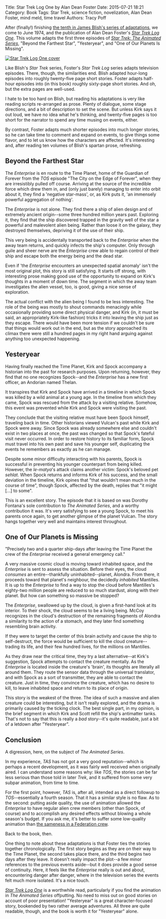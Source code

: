 Title: Star Trek Log One by Alan Dean Foster
Date: 2015-07-21 18:21
Category: Book
Tags: Star Trek, science fiction, novelization, Alan Dean Foster, mind meld, time travel
Authors: Tracy Poff

After (finally!) finishing [the tenth in James Blish's series of adaptations][star-trek-10], we come to June 1974, and the publication of Alan Dean Foster's [*Star Trek Log One*][star-trek-log-one-amzn]. This volume adapts the first three episodes of [*Star Trek: The Animated Series*][star-trek-tas-amzn], "Beyond the Farthest Star", "Yesteryear", and "One of Our Planets Is Missing".

[![Star Trek Log One cover]({filename}images/star-trek-log-one-cover.jpg)][star-trek-log-one-amzn]

Like Blish's *Star Trek* series, Foster's *Star Trek Log* series adapts television episodes. There, though, the similarities end. Blish adapted hour-long episodes into roughly twenty-five page short stories. Foster adapts half-hour episodes into (in this book) roughly sixty-page short stories. And oh, but the extra pages are well-used.

I hate to be too hard on Blish, but reading his adaptations is very like reading scripts re-arranged as prose. Plenty of dialogue, some stage directions, and a bit of description to set the scene. But unless Kirk says it out loud, we have no idea what he's thinking, and twenty-five pages is too short for the narrator to spend any time musing on events, either.

By contrast, Foster adapts much shorter episodes into much longer stories, so he can take time to comment and expand on events, to give things some flavor, and to let us know how the characters are affected. It's interesting and, after reading ten volumes of Blish's spartan prose, refreshing.

## Beyond the Farthest Star

The *Enterprise* is en route to the Time Planet, home of the Guardian of Forever from the *TOS* episode "The City on the Edge of Forever", when they are irresistibly pulled off course. Arriving at the source of the incredible force which drew them in, and (only just barely) managing to enter into orbit about it, they find a 'negative star-mass', or, as Kirk puts it, 'an immensely powerful aggregation of nothing'.

The *Enterprise* is not alone. They find there a ship of alien design and of extremely ancient origin--some three hundred million years past. Exploring it, they find that the ship discovered trapped in the gravity well of the star a powerful and malevolent alien being. Rather than loose it on the galaxy, they destroyed themselves, depriving it of the use of their ship.

This very being is accidentally transported back to the *Enterprise* when the away team returns, and quickly infects the ship's computer. Only through guile and sheer nerve are the *Enterprise* crew able to regain control of their ship and escape both the energy being and the dead star.

Even if 'the *Enterprise* encounters an unexpected spatial anomaly' isn't the most original plot, this story is still satisfying. It starts off strong, with interesting prose making good use of the opportunity to expand on Kirk's thoughts in a moment of down time. The segment in which the away team investigates the alien vessel, too, is good, giving a nice sense of exploration.

The actual conflict with the alien being I found to be less interesting. The role of the being was mostly to shout commands menacingly while occasionally providing some direct physical danger, and Kirk (in, it must be said, an appropriately Kirk-like fashion) tricks it into leaving the ship just as they escape. There would have been more tension if we couldn't be sure that things would work out in the end, but as the story approached its climax there were still a hundred pages in my right hand arguing against anything too unexpected happening.

## Yesteryear

Having finally reached the Time Planet, Kirk and Spock accompany a historian into the past for research purposes. Upon returning, however, they find that no one recognizes Spock--and the *Enterprise* has a new first officer, an Andorian named Thelan.

It transpires that Kirk and Spock have arrived in a timeline in which Spock was killed by a wild animal at a young age. In the timeline from which they came, Spock was rescued from the attack by a visiting relative. Somehow, this event was prevented while Kirk and Spock were visiting the past.

They conclude that the visiting relative must have been Spock himself, traveling back in time. Other historians viewed Vulcan's past while Kirk and Spock were away. Since Spock was already somewhere else and couldn't exist in two places at once, the past was changed so that Spock's fateful visit never occurred. In order to restore history to its familiar form, Spock must travel into his own past and save his younger self, duplicating the events he remembers as exactly as he can manage.

Despite some minor difficulty interacting with his parents, Spock is successful in preventing his younger counterpart from being killed. However, the *le-matya*'s attack claims another victim: Spock's beloved pet *sehlat*. When Spock returns and informs Kirk of his success, and the small deviation in the timeline, Kirk opines that "that wouldn't mean much in the course of time", though Spock, affected by the death, replies that "it might \[...\] to some".

This is an excellent story. The episode that it is based on was Dorothy Fontana's sole contribution to *The Animated Series*, and a worthy contribution it was. It's very satisfying to see a young Spock, to meet his parents once again, to get another glimpse of the planet Vulcan. The story hangs together very well and maintains interest throughout.

## One of Our Planets is Missing

"Precisely two and a quarter ship-days after leaving the Time Planet the crew of the *Enterprise* received a general emergency call."

A very massive cosmic cloud is moving toward inhabited space, and the *Enterprise* is sent to assess the situation. Before their eyes, the cloud *consumes* an entire--thankfully uninhabited--planet, Alondra. From there, it proceeds toward that planet's neighbour, the decidedly *inhabited* Mantilles. It is up to the *Enterprise* to find a way to stop the cloud before Mantilles's eighty-two million people are reduced to so much stardust, along with their planet. But how can something so massive be stopped?

The *Enterprise*, swallowed up by the cloud, is given a first-hand look at its interior. To their shock, the cloud seems to be a living being. McCoy recognizes in the cloud's destruction of the remaining fragments of Alondra a similarity to the action of a stomach, and they later find something resembling brain activity.

If they were to target the center of this brain activity and cause the ship to self-destruct, the force would be sufficient to kill the cloud creature--trading its life, and their few hundred lives, for the millions on Mantilles.

As they draw near the critical time, they try a last alternative--at Kirk's suggestion, Spock attempts to contact the creature mentally. As the *Enterprise* is located inside the creature's 'brain', its thoughts are literally all around them. They route the sensor data through the universal translator, and with Spock as a sort of transmitter, they are able to contact the creature. Just in time, they convince the creature, which has no desire to kill, to leave inhabited space and return to its place of origin.

This story is the weakest of the three. The idea of such a massive and alien creature could be interesting, but it isn't really explored, and the drama is primarily caused by the ticking clock. The best single part, in my opinion, is the brief segment in which Kirk and Scott refill the ship's antimatter tanks. That's not to say that this is really a *bad* story--it's quite readable, just a bit of a letdown after "Yesteryear".

## Conclusion

A digression, here, on the subject of *The Animated Series*.

In my experience, *TAS* has not got a very good reputation--which is perhaps a recent development, as it was fairly well received when originally aired. I can understand some reasons why: like *TOS*, the stories can be far less serious than those told in later *Trek*, and it suffered from some very subpar animation, from time to time.

For the first point, however, *TAS* is, after all, intended as a direct followup to *TOS*--essentially a fourth season. That it has a similar style is no flaw. As to the second: putting aside quality, the use of animation allowed the *Enterprise* to have regular alien crew members (other than Spock, of course) and to accomplish any desired effects without blowing a whole season's budget. If you ask me, it's better to suffer some low-quality animation than [the sameness in a Federation crew][mg].

Back to the book, then.

One thing to note about these adaptations is that Foster ties the stories together chronologically. The first story begins as they are on their way to the Time Planet, the second takes place there, and the third begins two days after they leave. It doesn't really impact the plot--a few minor references to the previous events aside--but it does provide a good sense of continuity. Here, it feels like the *Enterprise* really is out and about, encountering danger after danger, where in the television series the events felt much more isolated. It's a nice touch.

[*Star Trek Log One*][star-trek-log-one-amzn] is a worthwhile read, particularly if you find the animation in *The Animated Series* offputting. No need to miss out on good stories on account of poor presentation! "Yesteryear" is a great character-focused story, bookended by two rather average adventures. All three are quite readable, though, and the book is worth it for "Yesteryear" alone.

[star-trek-10]: {filename}star-trek-10.md
[mg]: http://www.songworm.com/lyrics/songworm-parody/MutantGenerations.html
[star-trek-log-one-amzn]: http://amzn.to/1Id972X
[star-trek-tas-amzn]: http://amzn.to/1TOKbHu
